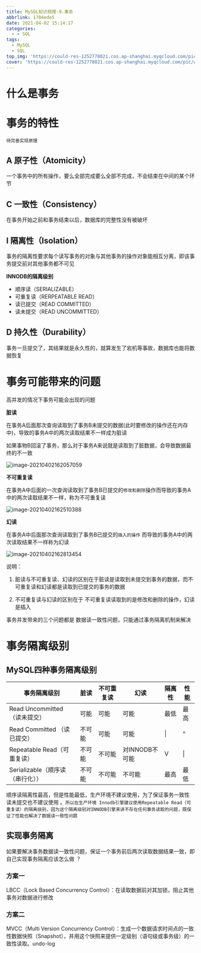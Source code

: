 ```yaml
---
title: MySQL知识梳理-9.事务
abbrlink: 1704ede5
date: 2021-04-02 15:14:17
categories:
  - - SQL
tags:
  - MySQL
  - SQL
top_img: 'https://could-res-1252778021.cos.ap-shanghai.myqcloud.com/pic/wallpaper/1618218938852.jpg'
cover: 'https://could-res-1252778021.cos.ap-shanghai.myqcloud.com/pic/wallpaper/1618218938852.jpg'
---
```






# 什么是事务









# 事务的特性

`待完善实现原理`

## A    原子性（Atomicity）

一个事务中的所有操作，要么全部完成要么全部不完成，不会结束在中间的某个环节



## C    一致性（Consistency）

在事务开始之前和事务结束以后，数据库的完整性没有被破坏



## I     隔离性（Isolation）

事务的隔离性要求每个读写事务的对象与其他事务的操作对象能相互分离，即该事务提交前对其他事务都不可见

**INNODB的隔离级别**

- 顺序读（SERIALIZABLE）
- 可重复读（RERPEATABLE READ）
- 读已提交（READ COMMITTED）
- 读未提交（READ UNCOMMITTED）



## D    持久性（Durability）

事务一旦提交了，其结果就是永久性的，就算发生了宕机等事故，数据库也能将数据恢复











# 事务可能带来的问题

高并发的情况下事务可能会出现的问题

**脏读**

在事务A后面那次查询读取到了事务B未提交的数据(此时要修改的操作还在内存中)，导致的事务A中的两次读取结果不一样成为脏读

如果事物B回滚了事务，那么对于事务A来说就是读取到了脏数据，会导致数据最终的不一致

![image-20210402162057059](https://could-res-1252778021.cos.ap-shanghai.myqcloud.com/img/image-20210402162057059.png)

**不可重复读**

在事务A中后面的一次查询读取到了事务B已提交的`修改和删除`操作而导致的事务A中的两次读取结果不一样，称为不可重复读

![image-20210402162510388](https://could-res-1252778021.cos.ap-shanghai.myqcloud.com/img/image-20210402162510388.png)



**幻读**

在事务A中后面那次查询读取到了事务B已提交的`插入的操作` 而导致的事务A中的两次读取结果不一样称为幻读

![image-20210402162813454](https://could-res-1252778021.cos.ap-shanghai.myqcloud.com/img/image-20210402162813454.png)



说明：

1. 脏读与不可重复读、幻读的区别在于脏读是读取到未提交到事务的数据，而不可重复读和幻读都是读取到已提交的事务的数据

2. 不可重复读与幻读的区别在于 不可重复读读取到的是修改和删除的操作，幻读是插入



事务并发带来的三个问题都是 数据读一致性问题，只能通过事务隔离机制来解决



# 事务隔离级别

## MySQL四种事务隔离级别

| 事务隔离级别                     | 脏读   | 不可重复读 | 幻读           | 隔离性 | 性能 |
| -------------------------------- | ------ | ---------- | -------------- | ------ | ---- |
| Read Uncommitted（读未提交）     | 可能   | 可能       | 可能           | 最低   | 最高 |
| Read Committed （读已提交）      | 不可能 | 可能       | 可能           | \|     | ^    |
| Repeatable Read（可重复读）      | 不可能 | 不可能     | 对INNODB不可能 | V      | \|   |
| Serializable（顺序读（串行化）） | 不可能 | 不可能     | 不可能         | 最高   | 最低 |

顺序读隔离性最高，但是性能最低，生产环境不建议使用，为了保证事务一致性 读未提交也不建议使用 。`所以在生产环境 Innodb引擎建议使用Repeatable Read（可重复读）的隔离级别，因为这个隔离级别对INNODB引擎来讲不存在任何事务读取的问题，既保证了性能也解决了数据读一致性问题`



## 实现事务隔离

如果要解决事务数据读一致性问题，保证一个事务前后两次读取数据结果一致，即自己实现事务隔离应该怎么做 ？

### 方案一

LBCC（Lock Based Concurrency Control）：在读取数据前对其加锁，阻止其他事务对数据进行修改

### 方案二

MVCC（Multi Version Concurrency Control）：生成一个数据请求时间点的一致性数据快照（Snapshot），并用这个快照来提供一定级别（语句级或事务级）的一致性读取。undo-log





















